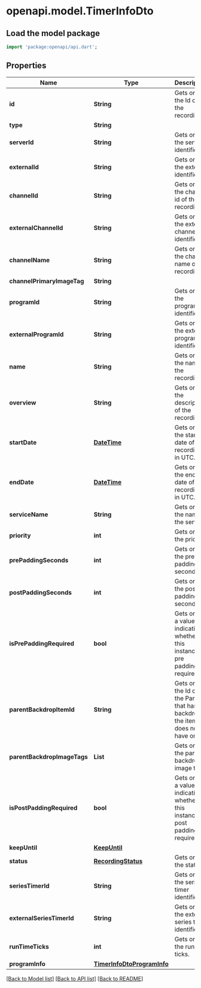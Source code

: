 # openapi.model.TimerInfoDto

## Load the model package
```dart
import 'package:openapi/api.dart';
```

## Properties
Name | Type | Description | Notes
------------ | ------------- | ------------- | -------------
**id** | **String** | Gets or sets the Id of the recording. | [optional] 
**type** | **String** |  | [optional] 
**serverId** | **String** | Gets or sets the server identifier. | [optional] 
**externalId** | **String** | Gets or sets the external identifier. | [optional] 
**channelId** | **String** | Gets or sets the channel id of the recording. | [optional] 
**externalChannelId** | **String** | Gets or sets the external channel identifier. | [optional] 
**channelName** | **String** | Gets or sets the channel name of the recording. | [optional] 
**channelPrimaryImageTag** | **String** |  | [optional] 
**programId** | **String** | Gets or sets the program identifier. | [optional] 
**externalProgramId** | **String** | Gets or sets the external program identifier. | [optional] 
**name** | **String** | Gets or sets the name of the recording. | [optional] 
**overview** | **String** | Gets or sets the description of the recording. | [optional] 
**startDate** | [**DateTime**](DateTime.md) | Gets or sets the start date of the recording, in UTC. | [optional] 
**endDate** | [**DateTime**](DateTime.md) | Gets or sets the end date of the recording, in UTC. | [optional] 
**serviceName** | **String** | Gets or sets the name of the service. | [optional] 
**priority** | **int** | Gets or sets the priority. | [optional] 
**prePaddingSeconds** | **int** | Gets or sets the pre padding seconds. | [optional] 
**postPaddingSeconds** | **int** | Gets or sets the post padding seconds. | [optional] 
**isPrePaddingRequired** | **bool** | Gets or sets a value indicating whether this instance is pre padding required. | [optional] 
**parentBackdropItemId** | **String** | Gets or sets the Id of the Parent that has a backdrop if the item does not have one. | [optional] 
**parentBackdropImageTags** | **List<String>** | Gets or sets the parent backdrop image tags. | [optional] [default to const []]
**isPostPaddingRequired** | **bool** | Gets or sets a value indicating whether this instance is post padding required. | [optional] 
**keepUntil** | [**KeepUntil**](KeepUntil.md) |  | [optional] 
**status** | [**RecordingStatus**](RecordingStatus.md) | Gets or sets the status. | [optional] 
**seriesTimerId** | **String** | Gets or sets the series timer identifier. | [optional] 
**externalSeriesTimerId** | **String** | Gets or sets the external series timer identifier. | [optional] 
**runTimeTicks** | **int** | Gets or sets the run time ticks. | [optional] 
**programInfo** | [**TimerInfoDtoProgramInfo**](TimerInfoDtoProgramInfo.md) |  | [optional] 

[[Back to Model list]](../README.md#documentation-for-models) [[Back to API list]](../README.md#documentation-for-api-endpoints) [[Back to README]](../README.md)


